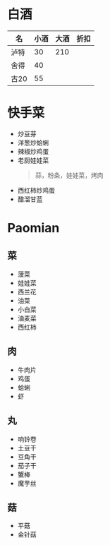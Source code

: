 # 白酒
名|小酒|大酒|折扣
-|-|-|-
泸特|30|210|
舍得|40||
古20|55||


# 快手菜

- 炒豆芽
- 洋葱炒蛤蜊
- 辣椒炒鸡蛋
- 老厨娃娃菜
  > 蒜，粉条，娃娃菜，烤肉
- 西红柿炒鸡蛋
- 醋溜甘蓝


# Paomian

## 菜
- 菠菜
- 娃娃菜
- 西兰花
- 油菜
- 小白菜
- 油麦菜
- 西红柿

## 肉
- 牛肉片
- 鸡蛋
- 蛤蜊
- 虾

## 丸
- 响铃卷
- 土豆干
- 豆角干
- 茄子干
- 蟹棒
- 魔芋丝

## 菇
- 平菇
- 金针菇
